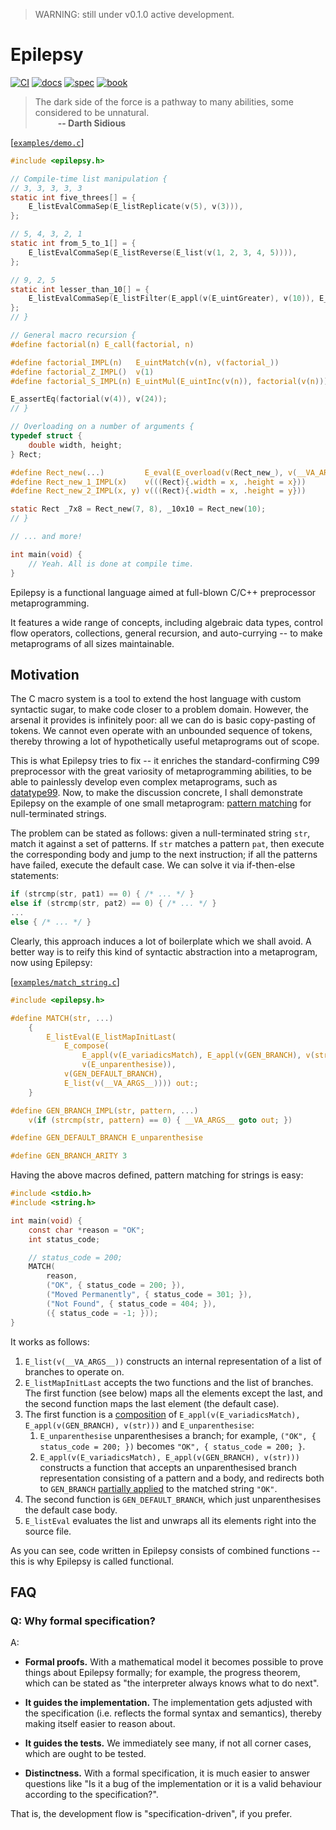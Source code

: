 > WARNING: still under v0.1.0 active development.

# Epilepsy

[![CI](https://github.com/Hirrolot/epilepsy/workflows/C/C++%20CI/badge.svg)](https://github.com/Hirrolot/epilepsy/actions)
[![docs](https://img.shields.io/badge/docs-readthedocs.io-blue)](https://epilepsy.readthedocs.io/en/latest/)
[![spec](https://img.shields.io/badge/spec-PDF-green)](https://github.com/Hirrolot/epilepsy/blob/master/spec/spec.pdf)
[![book](https://img.shields.io/badge/book-gitbook.io-pink)](https://hirrolot.gitbook.io/epilepsy/)

> The dark side of the force is a pathway to many abilities, some considered to be unnatural.<br>&emsp; &emsp; <b>-- Darth Sidious</b>

[[`examples/demo.c`](examples/demo.c)]
```c
#include <epilepsy.h>

// Compile-time list manipulation {
// 3, 3, 3, 3, 3
static int five_threes[] = {
    E_listEvalCommaSep(E_listReplicate(v(5), v(3))),
};

// 5, 4, 3, 2, 1
static int from_5_to_1[] = {
    E_listEvalCommaSep(E_listReverse(E_list(v(1, 2, 3, 4, 5)))),
};

// 9, 2, 5
static int lesser_than_10[] = {
    E_listEvalCommaSep(E_listFilter(E_appl(v(E_uintGreater), v(10)), E_list(v(9, 2, 11, 13, 5)))),
};
// }

// General macro recursion {
#define factorial(n) E_call(factorial, n)

#define factorial_IMPL(n)   E_uintMatch(v(n), v(factorial_))
#define factorial_Z_IMPL()  v(1)
#define factorial_S_IMPL(n) E_uintMul(E_uintInc(v(n)), factorial(v(n)))

E_assertEq(factorial(v(4)), v(24));
// }

// Overloading on a number of arguments {
typedef struct {
    double width, height;
} Rect;

#define Rect_new(...)         E_eval(E_overload(v(Rect_new_), v(__VA_ARGS__)))
#define Rect_new_1_IMPL(x)    v(((Rect){.width = x, .height = x}))
#define Rect_new_2_IMPL(x, y) v(((Rect){.width = x, .height = y}))

static Rect _7x8 = Rect_new(7, 8), _10x10 = Rect_new(10);
// }

// ... and more!

int main(void) {
    // Yeah. All is done at compile time.
}
```

Epilepsy is a functional language aimed at full-blown C/C++ preprocessor metaprogramming.

It features a wide range of concepts, including algebraic data types, control flow operators, collections, general recursion, and auto-currying -- to make metaprograms of all sizes maintainable.

## Motivation

The C macro system is a tool to extend the host language with custom syntactic sugar, to make code closer to a problem domain. However, the arsenal it provides is infinitely poor: all we can do is basic copy-pasting of tokens. We cannot even operate with an unbounded sequence of tokens, thereby throwing a lot of hypothetically useful metaprograms out of scope.

This is what Epilepsy tries to fix -- it enriches the standard-confirming C99 preprocessor with the great variosity of metaprogramming abilities, to be able to painlessly develop even complex metaprograms, such as [datatype99]. Now, to make the discussion concrete, I shall demonstrate Epilepsy on the example of one small metaprogram: [pattern matching] for null-terminated strings.

The problem can be stated as follows: given a null-terminated string `str`, match it against a set of patterns. If `str` matches a pattern `pat`, then execute the corresponding body and jump to the next instruction; if all the patterns have failed, execute the default case. We can solve it via if-then-else statements:

```c
if (strcmp(str, pat1) == 0) { /* ... */ }
else if (strcmp(str, pat2) == 0) { /* ... */ }
...
else { /* ... */ }
```

Clearly, this approach induces a lot of boilerplate which we shall avoid. A better way is to reify this kind of syntactic abstraction into a metaprogram, now using Epilepsy:

[[`examples/match_string.c`](examples/match_string.c)]
```c
#include <epilepsy.h>

#define MATCH(str, ...)                                                                            \
    {                                                                                              \
        E_listEval(E_listMapInitLast(                                                              \
            E_compose(                                                                             \
                E_appl(v(E_variadicsMatch), E_appl(v(GEN_BRANCH), v(str))),                        \
                v(E_unparenthesise)),                                                              \
            v(GEN_DEFAULT_BRANCH),                                                                 \
            E_list(v(__VA_ARGS__)))) out:;                                                         \
    }

#define GEN_BRANCH_IMPL(str, pattern, ...)                                                         \
    v(if (strcmp(str, pattern) == 0) { __VA_ARGS__ goto out; })

#define GEN_DEFAULT_BRANCH E_unparenthesise

#define GEN_BRANCH_ARITY 3
```

Having the above macros defined, pattern matching for strings is easy:

```c
#include <stdio.h>
#include <string.h>

int main(void) {
    const char *reason = "OK";
    int status_code;

    // status_code = 200;
    MATCH(
        reason,
        ("OK", { status_code = 200; }),
        ("Moved Permanently", { status_code = 301; }),
        ("Not Found", { status_code = 404; }),
        ({ status_code = -1; }));
}
```

It works as follows:

 1. `E_list(v(__VA_ARGS__))` constructs an internal representation of a list of branches to operate on.
 2. `E_listMapInitLast` accepts the two functions and the list of branches. The first function (see below) maps all the elements except the last, and the second function maps the last element (the default case).
 3. The first function is a [composition] of `E_appl(v(E_variadicsMatch), E_appl(v(GEN_BRANCH), v(str)))` and `E_unparenthesise`:
    1. `E_unparenthesise` unparenthesises a branch; for example, `("OK", { status_code = 200; })` becomes `"OK", { status_code = 200; }`.
    2. `E_appl(v(E_variadicsMatch), E_appl(v(GEN_BRANCH), v(str)))` constructs a function that accepts an unparenthesised branch representation consisting of a pattern and a body, and redirects both to `GEN_BRANCH` [partially applied] to the matched string `"OK"`.
 4. The second function is `GEN_DEFAULT_BRANCH`, which just unparenthesises the default case body.
 5. `E_listEval` evaluates the list and unwraps all its elements right into the source file.

As you can see, code written in Epilepsy consists of combined functions -- this is why Epilepsy is called functional.

[datatype99]: https://github.com/Hirrolot/datatype99
[pattern matching]: https://en.wikipedia.org/wiki/Pattern_matching
[composition]: https://en.wikipedia.org/wiki/Function_composition
[partially applied]: https://en.wikipedia.org/wiki/Partial_application

## FAQ

### Q: Why formal specification?

A:

 - **Formal proofs.** With a mathematical model it becomes possible to prove things about Epilepsy formally; for example, the progress theorem, which can be stated as "the interpreter always knows what to do next".

 - **It guides the implementation.** The implementation gets adjusted with the specification (i.e. reflects the formal syntax and semantics), thereby making itself easier to reason about.

 - **It guides the tests.** We immediately see many, if not all corner cases, which are ought to be tested.

 - **Distinctness.** With a formal specification, it is much easier to answer questions like "Is it a bug of the implementation or it is a valid behaviour according to the specification?".

That is, the development flow is "specification-driven", if you prefer.
